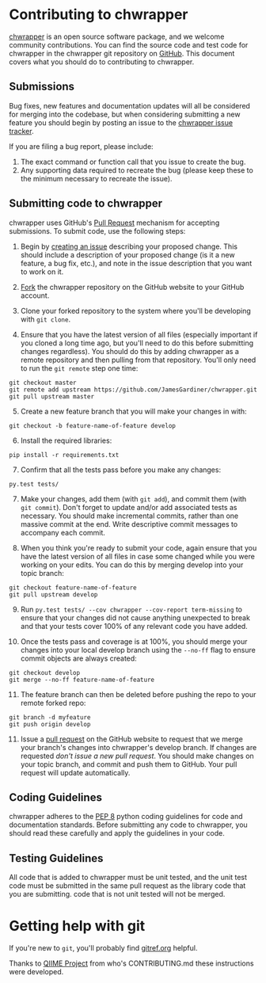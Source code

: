 Contributing to chwrapper
=========================

[chwrapper](http://chwrapper.readthedocs.org/en/latest/) is an open source software package, and we welcome community contributions. You can find the source code and test code for chwrapper in the chwrapper git repository on [GitHub](https://github.com/JamesGardiner/chwrapper). This document covers what you should do to contributing to chwrapper.

Submissions
-----------

Bug fixes, new features and documentation updates will all be considered for merging into the codebase, but when considering submitting a new feature you should begin by posting an issue to the [chwrapper issue tracker](https://github.com/JamesGardiner/chwrapper/issues).

 If you are filing a bug report, please include:

 1. The exact command or function call that you issue to create the bug.
 2. Any supporting data required to recreate the bug (please keep these to the minimum necessary to recreate the issue).


Submitting code to chwrapper
------------------------

chwrapper uses GitHub's [Pull Request](https://help.github.com/articles/using-pull-requests) mechanism for accepting submissions. To submit code, use the following steps:

1. Begin by [creating an issue](https://github.com/JamesGardiner/chwrapper/issues) describing your proposed change. This should include a description of your proposed change (is it a new feature, a bug fix, etc.), and note in the issue description that you want to work on it.

2. [Fork](https://help.github.com/articles/fork-a-repo) the chwrapper repository on the GitHub website to your GitHub account.

3. Clone your forked repository to the system where you'll be developing with ``git clone``.

4. Ensure that you have the latest version of all files (especially important if you cloned a long time ago, but you'll need to do this before submitting changes regardless). You should do this by adding chwrapper as a remote repository and then pulling from that repository. You'll only need to run the ``git remote`` step one time:
```
git checkout master
git remote add upstream https://github.com/JamesGardiner/chwrapper.git
git pull upstream master
```

5. Create a new feature branch that you will make your changes in with:
```
git checkout -b feature-name-of-feature develop
```

6. Install the required libraries:
```
pip install -r requirements.txt
```

7. Confirm that all the tests pass before you make any changes:
```
py.test tests/
```

7. Make your changes, add them (with ``git add``), and commit them (with ``git commit``). Don't forget to update and/or add associated tests as necessary. You should make incremental commits, rather than one massive commit at the end. Write descriptive commit messages to accompany each commit.

8. When you think you're ready to submit your code, again ensure that you have the latest version of all files in case some changed while you were working on your edits. You can do this by merging develop into your topic branch:
```
git checkout feature-name-of-feature
git pull upstream develop
```

9. Run ``py.test tests/ --cov chwrapper --cov-report term-missing`` to ensure that your changes did not cause anything unexpected to break and that your tests cover 100% of any relevant code you have added.

10. Once the tests pass and coverage is at 100%, you should merge your changes into your local develop branch using the ``--no-ff`` flag to ensure commit objects are always created:
```
git checkout develop
git merge --no-ff feature-name-of-feature
```

11. The feature branch can then be deleted before pushing the repo to your remote forked repo:
```
git branch -d myfeature
git push origin develop
```

11. Issue a [pull request](https://help.github.com/articles/using-pull-requests) on the GitHub website to request that we merge your branch's changes into chwrapper's develop branch. If changes are requested *don't issue a new pull request*. You should make changes on your topic branch, and commit and push them to GitHub. Your pull request will update automatically.

Coding Guidelines
-----------------

chwrapper adheres to the [PEP 8](http://www.python.org/dev/peps/pep-0008/) python coding guidelines for code and documentation standards. Before submitting any code to chwrapper, you should read these carefully and apply the guidelines in your code.


Testing Guidelines
------------------

All code that is added to chwrapper must be unit tested, and the unit test code must be submitted in the same pull request as the library code that you are submitting. code that is not unit tested will not be merged.


Getting help with git
=====================

If you're new to ``git``, you'll probably find [gitref.org](http://gitref.org/) helpful.

Thanks to [QIIME Project](https://github.com/biocore/qiime/) from who's  CONTRIBUTING.md these instructions were developed.
